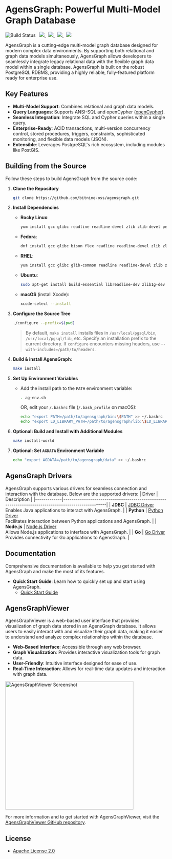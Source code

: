 # AgensGraph: Powerful Multi-Model Graph Database
![Build Status](https://github.com/bitnine-oss/agensgraph/actions/workflows/regression.yml/badge.svg)
&nbsp;
<a href="https://github.com/bitnine-oss/agensgraph/releases">
<img src="https://img.shields.io/badge/Release-v2.14.1-FFA500?labelColor=gray&style=flat&link=https://github.com/bitnine-oss/agensgraph/releases"/>
</a>
&nbsp;
<a href="https://github.com/bitnine-oss/agensgraph/issues">
  <img src="https://img.shields.io/github/issues/bitnine-oss/agensgraph"/>
</a>
&nbsp;
<a href="https://github.com/bitnine-oss/agensgraph/network/members">
 <img src="https://img.shields.io/github/forks/bitnine-oss/agensgraph"/>
</a>
&nbsp;
<a href="https://github.com/bitnine-oss/agensgraph/stargazers">
 <img src="https://img.shields.io/github/stars/bitnine-oss/agensgraph"/>
</a>
<br>

AgensGraph is a cutting-edge multi-model graph database designed for modern complex data environments. By supporting both relational and graph data models simultaneously, AgensGraph allows developers to seamlessly integrate legacy relational data with the flexible graph data model within a single database. AgensGraph is built on the robust PostgreSQL RDBMS, providing a highly reliable, fully-featured platform ready for enterprise use.

## Key Features
- **Multi-Model Support**: Combines relational and graph data models.
- **Query Languages**: Supports ANSI-SQL and openCypher ([openCypher](http://www.opencypher.org)).
- **Seamless Integration**: Integrate SQL and Cypher queries within a single query.
- **Enterprise-Ready**: ACID transactions, multi-version concurrency control, stored procedures, triggers, constraints, sophisticated monitoring, and flexible data models (JSON).
- **Extensible**: Leverages PostgreSQL's rich ecosystem, including modules like PostGIS.

## Building from the Source
Follow these steps to build AgensGraph from the source code:
1. **Clone the Repository**
    ```sh
    git clone https://github.com/bitnine-oss/agensgraph.git
    ```

2. **Install Dependencies**
    - **Rocky Linux**:
        ```sh
        yum install gcc glibc readline readline-devel zlib zlib-devel perl
        ```

    - **Fedora**:
        ```sh
        dnf install gcc glibc bison flex readline readline-devel zlib zlib-devel
        ```

    - **RHEL**:
        ```sh
        yum install gcc glibc glib-common readline readline-devel zlib zlib-devel flex bison
        ```

    - **Ubuntu**:
        ```sh
        sudo apt-get install build-essential libreadline-dev zlib1g-dev flex bison
        ```

    - **macOS** (install Xcode):
        ```bash
        xcode-select --install
        ```

3.  **Configure the Source Tree**
    ```sh
    ./configure --prefix=$(pwd)
    ```
    > By default, `make install` installs files in `/usr/local/pgsql/bin`, `/usr/local/pgsql/lib`, etc. Specify an installation prefix to the current directory. If `configure` encounters missing headers, use `--with-includes=/path/to/headers`.

4. **Build & install AgensGraph**:
    ```sh
    make install
    ```

5. **Set Up Environment Variables**
    - Add the install path to the `PATH` environment variable:
        ```sh
        . ag-env.sh
        ```
      OR, edit your `/.bashrc` file (`/.bash_profile` on macOS):
        ```sh
        echo "export PATH=/path/to/agensgraph/bin:\$PATH" >> ~/.bashrc
        echo "export LD_LIBRARY_PATH=/path/to/agensgraph/lib:\$LD_LIBRARY_PATH" >> ~/.bashrc
        ```
6. **Optional: Build and Install with Additional Modules**
    ```sh
    make install-world
    ```
7. **Optional: Set `AGDATA` Environment Variable**
    ```sh
    echo "export AGDATA=/path/to/agensgraph/data" >> ~/.bashrc
    ```
## AgensGraph Drivers
AgensGraph supports various drivers for seamless connection and interaction with the database. Below are the supported drivers:
| Driver      | Description                                                                                       |
|-------------|---------------------------------------------------------------------------------------------------|
| **JDBC**    | [JDBC Driver](https://github.com/bitnine-oss/agensgraph-jdbc) <br> Enables Java applications to interact with AgensGraph. |
| **Python**  | [Python Driver](https://github.com/bitnine-oss/agensgraph-python) <br> Facilitates interaction between Python applications and AgensGraph. |
| **Node.js** | [Node.js Driver](https://github.com/bitnine-oss/agensgraph-nodejs) <br> Allows Node.js applications to interface with AgensGraph. |
| **Go**      | [Go Driver](https://github.com/bitnine-oss/agensgraph-golang) <br> Provides connectivity for Go applications to AgensGraph. |


## Documentation
Comprehensive documentation is available to help you get started with AgensGraph and make the most of its features.
- **Quick Start Guide**: Learn how to quickly set up and start using AgensGraph.
  - [Quick Start Guide](https://www.skaiworldwide.com/_next/static/pdf/agensgraph%20manual%20pdf_quick%20guide_(EN).pdf)

## AgensGraphViewer
AgensGraphViewer is a web-based user interface that provides visualization of graph data stored in an AgensGraph database. It allows users to easily interact with and visualize their graph data, making it easier to understand and analyze complex relationships within the database.
- **Web-Based Interface**: Accessible through any web browser.
- **Graph Visualization**: Provides interactive visualization tools for graph data.
- **User-Friendly**: Intuitive interface designed for ease of use.
- **Real-Time Interaction**: Allows for real-time data updates and interaction with graph data.
<img src="https://github.com/bitnine-oss/agensgraph/blob/v2.14/images/g_result_1.png" alt="AgensGraphViewer Screenshot" width="400" />

For more information and to get started with AgensGraphViewer, visit the [AgensGraphViewer GitHub repository](https://github.com/bitnine-oss/AgensGraphViewer).

## License
- [Apache License 2.0](http://www.apache.org/licenses/LICENSE-2.0)
